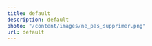 ```yaml
---
title: default
description: default
photo: "/content/images/ne_pas_supprimer.png"
url: default
---
```

